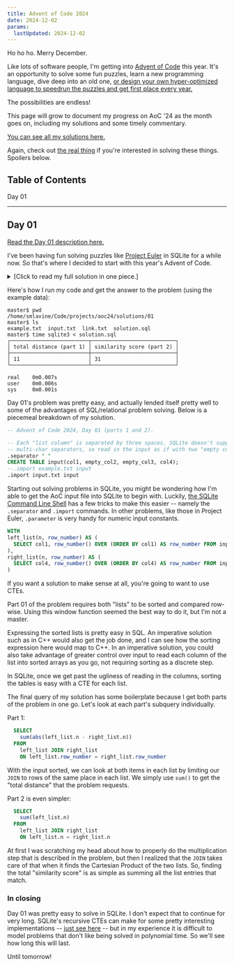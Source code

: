 ```yaml
---
title: Advent of Code 2024
date: 2024-12-02
params:
  lastUpdated: 2024-12-02
---
```


Ho ho ho. Merry December.

Like lots of software people, I'm getting into [Advent of Code][aoc24]
this year. It's an opportunity to solve some fun puzzles, learn a new
programming language, dive deep into an old one, [or design your own
hyper-optimized language to speedrun the puzzles and get first place
every year.](https://blog.vero.site/post/noulith)

[aoc24]: https://adventofcode.com/2024/about

The possibilities are endless!

This page will grow to document my progress on AoC '24 as the month goes
on, including my solutions and some timely commentary.

[You can see all my solutions here.][git.sr.ht]

[git.sr.ht]: https://git.sr.ht/~smlavine/aoc24

Again, check out [the real thing][aoc24] if you're interested in solving
these things. Spoilers below.

<section id="toc">

## Table of Contents

<ul>
  <li><a href="#day01">Day 01</a>
</ul>

</section>

<hr>

<section id="day01">

## Day 01

[Read the Day 01 description here.](https://adventofcode.com/2024/day/1)

I've been having fun solving puzzles like [Project Euler][pe] in SQLite
for a while now. So that's where I decided to start with this year's
Advent of Code.

[pe]: https://projecteuler.net

<details>
<summary>[Click to read my full solution in one piece.]</summary>
<dl>

```sql
-- Advent of Code 2024, Day 01 (parts 1 and 2).

-- Each "list column" is separated by three spaces. SQLite doesn't support
-- multi-char separators, so read in the input as if with two "empty columns".
.separator " "
CREATE TABLE input(col1, empty_col2, empty_col3, col4);
--.import example.txt input
.import input.txt input

WITH
left_list(n, row_number) AS (
  SELECT col1, row_number() OVER (ORDER BY col1) AS row_number FROM input
),
right_list(n, row_number) AS (
  SELECT col4, row_number() OVER (ORDER BY col4) AS row_number FROM input
)
SELECT (
  SELECT 
    sum(abs(left_list.n - right_list.n))
  FROM
    left_list JOIN right_list
    ON left_list.row_number = right_list.row_number
) AS "total distance (part 1)",
(
  SELECT
    sum(left_list.n)
  FROM
    left_list JOIN right_list
    ON left_list.n = right_list.n
) AS "similarity score (part 2)";
```

</dl>
</details>

Here's how I run my code and get the answer to the problem (using the
example data):

```
master$ pwd
/home/smlavine/Code/projects/aoc24/solutions/01
master$ ls
example.txt  input.txt  link.txt  solution.sql
master$ time sqlite3 < solution.sql
┌─────────────────────────┬───────────────────────────┐
│ total distance (part 1) │ similarity score (part 2) │
├─────────────────────────┼───────────────────────────┤
│ 11                      │ 31                        │
└─────────────────────────┴───────────────────────────┘

real    0m0.007s
user    0m0.006s
sys     0m0.001s
```

Day 01's problem was pretty easy, and actually lended itself pretty well
to some of the advantages of SQL/relational problem solving. Below is a
piecemeal breakdown of my solution.

```sql
-- Advent of Code 2024, Day 01 (parts 1 and 2).

-- Each "list column" is separated by three spaces. SQLite doesn't support
-- multi-char separators, so read in the input as if with two "empty columns".
.separator " "
CREATE TABLE input(col1, empty_col2, empty_col3, col4);
--.import example.txt input
.import input.txt input
```

Starting out solving problems in SQLite, you might be wondering how I'm
able to get the AoC input file into SQLite to begin with. Luckily,
[the SQLite Command Line Shell][sqlite-cli] has a few tricks to make
this easier -- namely the `.separator` and `.import` commands. In other
problems, like those in Project Euler, `.parameter` is very handy for
numeric input constants.

[sqlite-cli]: https://sqlite.org/cli.html

```sql
WITH
left_list(n, row_number) AS (
  SELECT col1, row_number() OVER (ORDER BY col1) AS row_number FROM input
),
right_list(n, row_number) AS (
  SELECT col4, row_number() OVER (ORDER BY col4) AS row_number FROM input
)
```

If you want a solution to make sense at all, you're going to want to use
CTEs.

Part 01 of the problem requires both "lists" to be sorted and compared
row-wise. Using this window function seemed the best way to do it, but
I'm not a master.

Expressing the sorted lists is pretty easy in SQL. An imperative
solution such as in C++ would also get the job done, and I can see how
the sorting expression here would map to C++. In an imperative solution,
you could also take advantage of greater control over input to read each
column of the list into sorted arrays as you go, not requiring sorting
as a discrete step.

In SQLite, once we get past the ugliness of reading in the columns,
sorting the tables is easy with a CTE for each list.

The final query of my solution has some boilerplate because I get both
parts of the problem in one go. Let's look at each part's subquery
individually.

Part 1:

```sql
  SELECT
    sum(abs(left_list.n - right_list.n))
  FROM
    left_list JOIN right_list
    ON left_list.row_number = right_list.row_number
```

With the input sorted, we can look at both items in each list by
limiting our `JOIN` to rows of the same place in each list. We simply
use `sum()` to get the "total distance" that the problem requests.

Part 2 is even simpler:

```sql
  SELECT
    sum(left_list.n)
  FROM
    left_list JOIN right_list
    ON left_list.n = right_list.n
```

At first I was scratching my head about how to properly do the
multiplication step that is described in the problem, but then I
realized that the `JOIN` takes care of that when it finds the Cartesian
Product of the two lists. So, finding the total "similarity score" is as
simple as summing all the list entries that match.

### In closing

Day 01 was pretty easy to solve in SQLite. I don't expect that to
continue for very long. SQLite's recursive CTEs can make for some pretty
interesting implementations -- [just see here][outlandish] -- but in my
experience it is difficult to model problems that don't like being
solved in polynomial time. So we'll see how long this will last.

[outlandish]: https://sqlite.org/lang_with.html#outlandish_recursive_query_examples

Until tomorrow!

</section>
